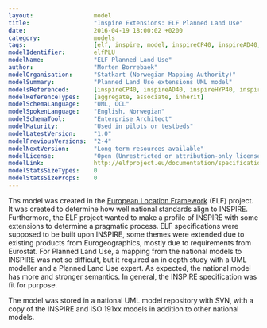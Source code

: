 ```yaml
---
layout:                 model
title:                  "Inspire Extensions: ELF Planned Land Use"
date:                   2016-04-19 18:00:02 +0200
category:               models
tags:                   [elf, inspire, model, inspireCP40, inspireAD40, inspireHYP40, inspireAU40, inspireGN40, inspirePS40, inspireTN40, inspireLU40, aggregate, associate, inherit]
modelIdentifier:        elfPLU
modelName:              "ELF Planned Land Use"
author:                 "Morten Borrebaek"
modelOrganisation:      "Statkart (Norwegian Mapping Authority)"
modelSummary:           "Planned Land Use extensions UML model"
modelsReferenced:       [inspireCP40, inspireAD40, inspireHYP40, inspireAU40, inspireGN40, inspirePS40, inspireTN40, inspireLU40]
modelReferenceTypes:    [aggregate, associate, inherit]
modelSchemaLanguage:    "UML, OCL"
modelSpokenLanguage:    "English, Norwegian"
modelSchemaTool:        "Enterprise Architect"
modelMaturity:          "Used in pilots or testbeds"
modelLatestVersion:     "1.0"
modelPreviousVersions:  "2-4"
modelNextVersion:       "Long-term resources available"
modelLicense:           "Open (Unrestricted or attribution-only licenses such as CC-BY, BSD or Apache)"
modelLink:              http://elfproject.eu/documentation/specification/elf-data-model
modelStatsSizeTypes:    0
modelStatsSizeProps:    0 
---
```


Ths model was created in the [European Location Framework](http://elfproject.eu/documentation/specification/elf-data-model) (ELF) project. It was created to determine how well national standards align to INSPIRE. Furthermore, the ELF project wanted to make a profile of INSPIRE with some extensions to determine a pragmatic process. ELF specifications were supposed to be built upon INSPIRE, some themes were extended due to existing products from Eurogeographics, mostly due to requirements from Eurostat. For Planned Land Use, a mapping from the national models to INSPIRE was not so difficult, but it required an in depth study with a UML modeller and a Planned Land Use expert. As expected, the national model has more and stronger semantics. In general, the INSPIRE specification was fit for purpose.

The model was stored in a national UML model repository with SVN, with a copy of the INSPIRE and ISO 191xx models in addition to other national models.